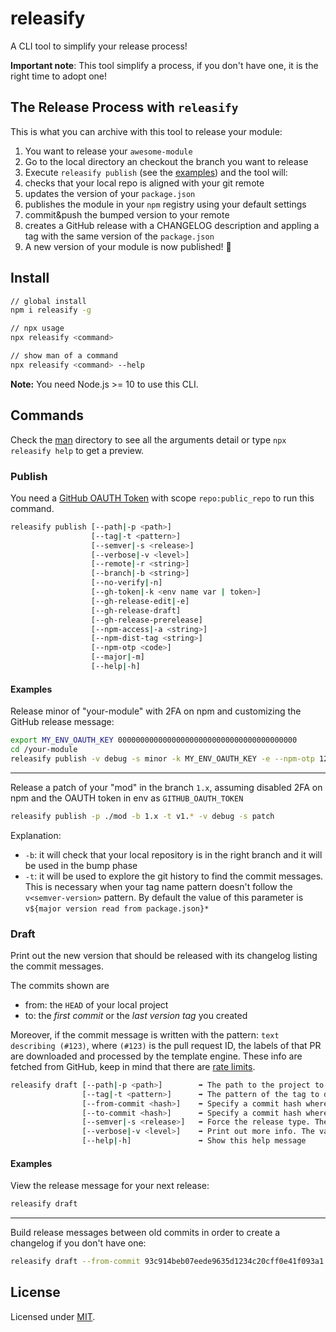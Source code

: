 # releasify

A CLI tool to simplify your release process!

**Important note**:
This tool simplify a process, if you don't have one, it is the right time to adopt one!

## The Release Process with `releasify`

This is what you can archive with this tool to release your module:

1. You want to release your `awesome-module`
1. Go to the local directory an checkout the branch you want to release
1. Execute `releasify publish` (see the [examples](#Publish)) and the tool will:
  1. checks that your local repo is aligned with your git remote
  1. updates the version of your `package.json`
  1. publishes the module in your `npm` registry using your default settings
  1. commit&push the bumped version to your remote
  1. creates a GitHub release with a CHANGELOG description and appling a tag with the same version of the `package.json`
1. A new version of your module is now published! 🎉

## Install

```sh
// global install
npm i releasify -g

// npx usage
npx releasify <command>

// show man of a command
npx releasify <command> --help
```

**Note:** You need Node.js >= 10 to use this CLI.

## Commands

Check the [man](man/) directory to see all the arguments detail or type `npx releasify help` 
to get a preview.

### Publish

You need a [GitHub OAUTH Token][gh-token] with scope `repo:public_repo` to run this command.

```sh
releasify publish [--path|-p <path>]
                  [--tag|-t <pattern>]
                  [--semver|-s <release>]
                  [--verbose|-v <level>]
                  [--remote|-r <string>]
                  [--branch|-b <string>]
                  [--no-verify|-n]
                  [--gh-token|-k <env name var | token>]
                  [--gh-release-edit|-e]
                  [--gh-release-draft]
                  [--gh-release-prerelease]
                  [--npm-access|-a <string>]
                  [--npm-dist-tag <string>]
                  [--npm-otp <code>]
                  [--major|-m]
                  [--help|-h]
```

#### Examples

Release minor of "your-module" with 2FA on npm and customizing the GitHub release message:

```sh
export MY_ENV_OAUTH_KEY 0000000000000000000000000000000000000000
cd /your-module
releasify publish -v debug -s minor -k MY_ENV_OAUTH_KEY -e --npm-otp 123456
```
---

Release a patch of your "mod" in the branch `1.x`, assuming disabled 2FA on npm and the OAUTH token in env as `GITHUB_OAUTH_TOKEN`


```sh
releasify publish -p ./mod -b 1.x -t v1.* -v debug -s patch
```

Explanation:
+ `-b`: it will check that your local repository is in the right branch and it will be used in the bump phase
+ `-t`: it will be used to explore the git history to find the commit messages. This is necessary when your tag name pattern doesn't follow the `v<semver-version>` pattern. By default the value of this parameter is `v${major version read from package.json}*`


### Draft

Print out the new version that should be released with its changelog listing the commit messages.

The commits shown are
+ from: the `HEAD` of your local project 
+ to: the _first commit_ or the _last version tag_ you created

Moreover, if the commit message is written with the pattern: `text describing (#123)`, where
`(#123)` is the pull request ID, the labels of that PR are downloaded and processed by the template
engine. These info are fetched from GitHub, keep in mind that there are [rate limits](https://developer.github.com/v3/#rate-limiting).

```sh
releasify draft [--path|-p <path>]        ➡ The path to the project to draft. Default `pwd`
                [--tag|-t <pattern>]      ➡ The pattern of the tag to draft. Useful for multi-branch project. Default `v${major version of the project}.\d+.\d+`
                [--from-commit <hash>]    ➡ Specify a commit hash where to start to generate the release message. Default `HEAD`
                [--to-commit <hash>]      ➡ Specify a commit hash where to stop to generate the release message. The --tag arg will be ignored
                [--semver|-s <release>]   ➡ Force the release type. The value must be [major, premajor, minor, preminor, patch, prepatch, prerelease]
                [--verbose|-v <level>]    ➡ Print out more info. The value must be [debug, info, warn, error]
                [--help|-h]               ➡ Show this help message
```

#### Examples

View the release message for your next release:

```sh
releasify draft
```
---

Build release messages between old commits in order to create a changelog if you don't have one:

```sh
releasify draft --from-commit 93c914beb07eede9635d1234c20cff0e41f093a1 --to-commit 8797fc32812fb988957145877429aa937af292f1
```


## License

Licensed under [MIT](./LICENSE).

[gh-token]: https://help.github.com/articles/creating-an-access-token-for-command-line-use
